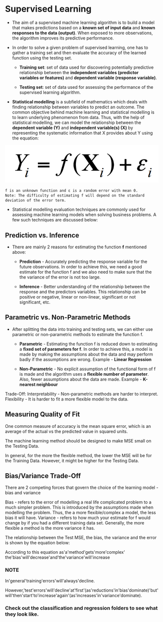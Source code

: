 # Supervised Learning

* The aim of a supervised machine learning algorithm is to build a model that makes predictions based on a **known set of input data** and **known responses to the data (output)**. When exposed to more observations, the algorithm improves its predictive performance.

* In order to solve a given problem of supervised learning, one has to gather a training set and then evaluate the accuracy of the learned function using the testing set. 

	* **Training set**: set of data used for discovering potentially predictive relationship between the **independent variables (predictor variables or features)** and **dependent variable (response variable)**.

	* **Testing set**: set of data used for assessing the performance of the supervised learning algorithm. 

* **Statistical modelling** is a subfield of mathematics which deals with finding relationship between variables to predict an outcome. The common objective behind machine learning and statistical modelling is to learn underlying phenomenon from data. Thus, with the help of statistical modelling, we can model the relationship between the **dependent variable (Y)** and **independent variable(s) (X)** by representing the systematic information that X provides about Y using the equation:

![model_equation](./images/model_eq.png)

	f is an unknown function and ε is a random error with mean 0. 
	Note: The difficulty of estimating f will depend on the standard deviation of the error term. 

* Statistical modelling evaluation techniques are commonly used for assessing machine learning models when solving business problems. A few such techniques are discussed below: 



## Prediction vs. Inference

* There are mainly 2 reasons for estimating the function **f** mentioned above: 

	* **Prediction** - Accurately predicting the response variable for the future observations. In order to achieve this, we need a good estimate for the function f and we also need to make sure that the the variance of the error is not too large.

	* **Inference** - Better understanding of the relationship between the response and the predictors variables. This relationship can be positive or negative, linear or non-linear, significant or not significant, etc. 



## Parametric vs. Non-Parametric Methods

* After splitting the data into training and testing sets, we can either use parametric or non-parametric methods to estimate the function f.

	* **Parametric** - Estimating the function f is reduced down to estimating a **fixed set of parameters for f**. In order to achieve this, a model is made by making the assumptions about the data and may perform badly if the assumptions are wrong. Example -  **Linear Regression**

	* **Non-Parametric** - No explicit assumption of the functional form of f is made and the algorithm uses a **flexible number of parameter**. Also, fewer assumptions about the data are made. Example -  **K-nearest neighbour**



Trade-Off:
Interpretability - Non-parametric methods are harder to interpret.
Flexibility - It is harder to fit a more flexible model to the data.

## Measuring Quality of Fit

One common measure of accuracy is the mean square error, which is an average of the actual vs the predicted value in squared units.

The machine learning method should be designed to make MSE small on the Testing Data.

In general, for the more the flexible method, the lower the MSE will be for the Training Data. However, it might be higher for the Testing Data. 

## Bias/Variance Trade-Off

There are 2 competing forces that govern the choice of the learning model - bias and variance

Bias - refers to the error of modelling a real life complicated problem to a much simpler problem. This is introduced by the assumptions made when modelling the problem. Thus, the a more flexible/complex a model, the less bias it will have.
Variance -  refers to how much your estimate for f would change by if you had a different training data set. Generally, the more flexible a method is the more variance it has.

The relationship between the Test MSE, the bias, the variance and the error is shown by the equation below:

According to this equation as'a'method'gets'more'complex' the'bias'will'decrease'and'the'variance'will'increase

### NOTE

In'general'training'errors'will'always'decline.

However,'test'errors'will'decline'at'first'(as'reductions'in'bias'dominate)'but'will'then'start'to'increase'again'(as'increases'in'variance'dominate).


### Check out the classification and regression folders to see what they look like. 